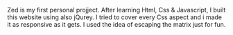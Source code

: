 Zed is my first personal projject.
After learning Html, Css & Javascript, I built this website using also jQurey.
I tried to cover every Css aspect and i made it as responsive as it gets.
I used the idea of escaping the matrix just for fun.
